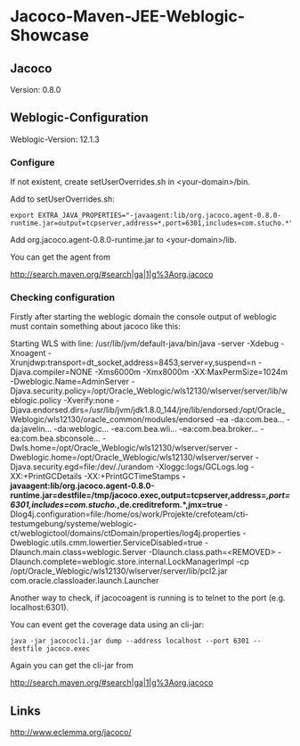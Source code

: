 Jacoco-Maven-JEE-Weblogic-Showcase
==================================

Jacoco
------
Version: 0.8.0


Weblogic-Configuration
----------------------

Weblogic-Version: 12.1.3

### Configure 

If not existent, create setUserOverrides.sh in \<your-domain\>/bin.

Add to setUserOverrides.sh:

~~~
export EXTRA_JAVA_PROPERTIES="-javaagent:lib/org.jacoco.agent-0.8.0-runtime.jar=output=tcpserver,address=*,port=6301,includes=com.stucho.*"
~~~

Add org.jacoco.agent-0.8.0-runtime.jar to \<your-domain\>/lib.

You can get the agent from

http://search.maven.org/#search|ga|1|g%3Aorg.jacoco


### Checking configuration

Firstly after starting the weblogic domain the console output of weblogic must contain something about jacoco like this:

Starting WLS with line:
/usr/lib/jvm/default-java/bin/java -server -Xdebug -Xnoagent -Xrunjdwp:transport=dt_socket,address=8453,server=y,suspend=n -Djava.compiler=NONE  -Xms6000m -Xmx8000m -XX:MaxPermSize=1024m -Dweblogic.Name=AdminServer -Djava.security.policy=/opt/Oracle_Weblogic/wls12130/wlserver/server/lib/weblogic.policy  -Xverify:none -Djava.endorsed.dirs=/usr/lib/jvm/jdk1.8.0_144/jre/lib/endorsed:/opt/Oracle_Weblogic/wls12130/oracle_common/modules/endorsed  -ea -da:com.bea... -da:javelin... -da:weblogic... -ea:com.bea.wli... -ea:com.bea.broker... -ea:com.bea.sbconsole... -Dwls.home=/opt/Oracle_Weblogic/wls12130/wlserver/server -Dweblogic.home=/opt/Oracle_Weblogic/wls12130/wlserver/server  -Djava.security.egd=file:/dev/./urandom -Xloggc:logs/GCLogs.log -XX:+PrintGCDetails -XX:+PrintGCTimeStamps __-javaagent:lib/org.jacoco.agent-0.8.0-runtime.jar=destfile=/tmp/jacoco.exec,output=tcpserver,address=*,port=6301,includes=com.stucho.*,de.creditreform.*,jmx=true__ -Dlog4j.configuration=file:/home/os/work/Projekte/crefoteam/cti-testumgebung/systeme/weblogic-ct/weblogictool/domains/ctDomain/properties/log4j.properties   -Dweblogic.utils.cmm.lowertier.ServiceDisabled=true -Dlaunch.main.class=weblogic.Server -Dlaunch.class.path=\<REMOVED\> -Dlaunch.complete=weblogic.store.internal.LockManagerImpl -cp /opt/Oracle_Weblogic/wls12130/wlserver/server/lib/pcl2.jar  com.oracle.classloader.launch.Launcher 


Another way to check, if jacocoagent is running is to telnet to the port (e.g. localhost:6301).

You can event get the coverage data using an cli-jar:

~~~
java -jar jacococli.jar dump --address localhost --port 6301 --destfile jacoco.exec
~~~

Again you can get the cli-jar from

http://search.maven.org/#search|ga|1|g%3Aorg.jacoco


Links
-----

http://www.eclemma.org/jacoco/


